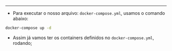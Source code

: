 ___
- Para executar o nosso arquivo: `docker-compose.yml`, usamos o comando abaixo:
```zsh
docker-compose up -d
```
- Assim já vamos ter os containers definidos no `docker-compose.yml`, rodando;